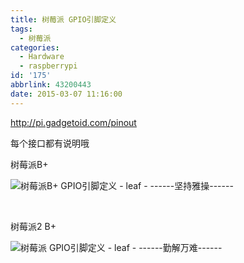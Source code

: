 ```yaml
---
title: 树莓派 GPIO引脚定义
tags:
  - 树莓派
categories:
  - Hardware
  - raspberrypi
id: '175'
abbrlink: 43200443
date: 2015-03-07 11:16:00
---
```


http://pi.gadgetoid.com/pinout

每个接口都有说明哦

树莓派B+

![树莓派B+ GPIO引脚定义 - leaf - ------坚持雅操------](http://img0.ph.126.net/5wA-N9e9ZmJRCc-zYWf9kw==/3118461266995395390.png "树莓派B+ GPIO引脚定义 - leaf - ------坚持雅操------")

 

树莓派2 B+

![树莓派 GPIO引脚定义 - leaf - ------勤解万难------](http://img2.ph.126.net/JnO60RLbCb4r-UhbuObgJA==/6619373360026755635.jpg "树莓派 GPIO引脚定义 - leaf - ------勤解万难------")